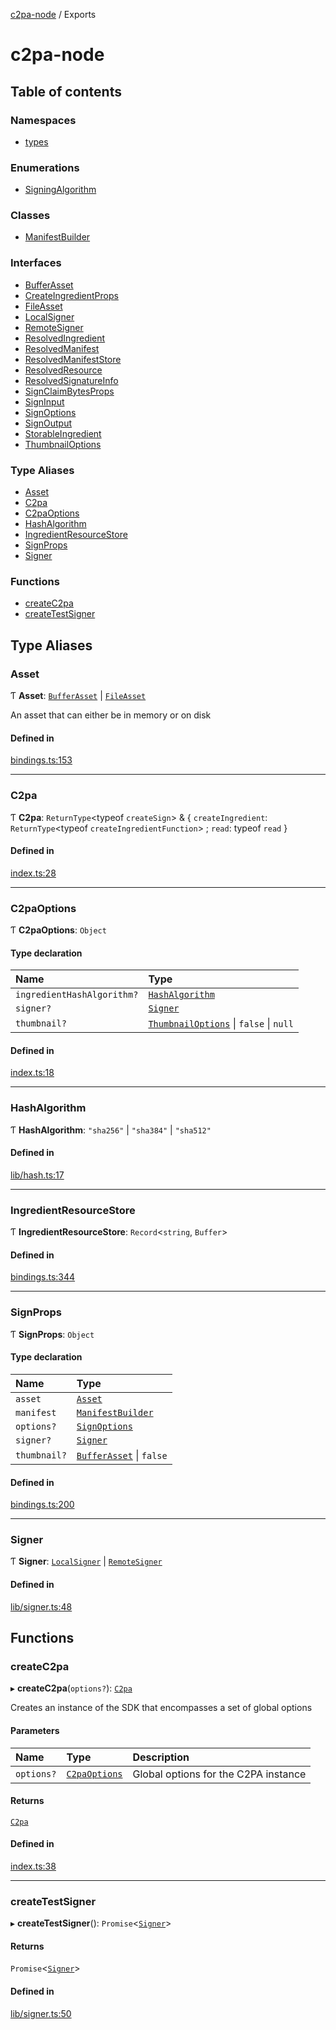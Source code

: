 [c2pa-node](README.md) / Exports

# c2pa-node

## Table of contents

### Namespaces

- [types](modules/types.md)

### Enumerations

- [SigningAlgorithm](enums/SigningAlgorithm.md)

### Classes

- [ManifestBuilder](classes/ManifestBuilder.md)

### Interfaces

- [BufferAsset](interfaces/BufferAsset.md)
- [CreateIngredientProps](interfaces/CreateIngredientProps.md)
- [FileAsset](interfaces/FileAsset.md)
- [LocalSigner](interfaces/LocalSigner.md)
- [RemoteSigner](interfaces/RemoteSigner.md)
- [ResolvedIngredient](interfaces/ResolvedIngredient.md)
- [ResolvedManifest](interfaces/ResolvedManifest.md)
- [ResolvedManifestStore](interfaces/ResolvedManifestStore.md)
- [ResolvedResource](interfaces/ResolvedResource.md)
- [ResolvedSignatureInfo](interfaces/ResolvedSignatureInfo.md)
- [SignClaimBytesProps](interfaces/SignClaimBytesProps.md)
- [SignInput](interfaces/SignInput.md)
- [SignOptions](interfaces/SignOptions.md)
- [SignOutput](interfaces/SignOutput.md)
- [StorableIngredient](interfaces/StorableIngredient.md)
- [ThumbnailOptions](interfaces/ThumbnailOptions.md)

### Type Aliases

- [Asset](modules.md#asset)
- [C2pa](modules.md#c2pa)
- [C2paOptions](modules.md#c2paoptions)
- [HashAlgorithm](modules.md#hashalgorithm)
- [IngredientResourceStore](modules.md#ingredientresourcestore)
- [SignProps](modules.md#signprops)
- [Signer](modules.md#signer)

### Functions

- [createC2pa](modules.md#createc2pa)
- [createTestSigner](modules.md#createtestsigner)

## Type Aliases

### Asset

Ƭ **Asset**: [`BufferAsset`](interfaces/BufferAsset.md) \| [`FileAsset`](interfaces/FileAsset.md)

An asset that can either be in memory or on disk

#### Defined in

[bindings.ts:153](https://github.com/contentauth/c2pa-node/blob/a776a47/js-src/bindings.ts#L153)

___

### C2pa

Ƭ **C2pa**: `ReturnType`<typeof `createSign`\> & { `createIngredient`: `ReturnType`<typeof `createIngredientFunction`\> ; `read`: typeof `read`  }

#### Defined in

[index.ts:28](https://github.com/contentauth/c2pa-node/blob/a776a47/js-src/index.ts#L28)

___

### C2paOptions

Ƭ **C2paOptions**: `Object`

#### Type declaration

| Name | Type |
| :------ | :------ |
| `ingredientHashAlgorithm?` | [`HashAlgorithm`](modules.md#hashalgorithm) |
| `signer?` | [`Signer`](modules.md#signer) |
| `thumbnail?` | [`ThumbnailOptions`](interfaces/ThumbnailOptions.md) \| ``false`` \| ``null`` |

#### Defined in

[index.ts:18](https://github.com/contentauth/c2pa-node/blob/a776a47/js-src/index.ts#L18)

___

### HashAlgorithm

Ƭ **HashAlgorithm**: ``"sha256"`` \| ``"sha384"`` \| ``"sha512"``

#### Defined in

[lib/hash.ts:17](https://github.com/contentauth/c2pa-node/blob/a776a47/js-src/lib/hash.ts#L17)

___

### IngredientResourceStore

Ƭ **IngredientResourceStore**: `Record`<`string`, `Buffer`\>

#### Defined in

[bindings.ts:344](https://github.com/contentauth/c2pa-node/blob/a776a47/js-src/bindings.ts#L344)

___

### SignProps

Ƭ **SignProps**: `Object`

#### Type declaration

| Name | Type |
| :------ | :------ |
| `asset` | [`Asset`](modules.md#asset) |
| `manifest` | [`ManifestBuilder`](classes/ManifestBuilder.md) |
| `options?` | [`SignOptions`](interfaces/SignOptions.md) |
| `signer?` | [`Signer`](modules.md#signer) |
| `thumbnail?` | [`BufferAsset`](interfaces/BufferAsset.md) \| ``false`` |

#### Defined in

[bindings.ts:200](https://github.com/contentauth/c2pa-node/blob/a776a47/js-src/bindings.ts#L200)

___

### Signer

Ƭ **Signer**: [`LocalSigner`](interfaces/LocalSigner.md) \| [`RemoteSigner`](interfaces/RemoteSigner.md)

#### Defined in

[lib/signer.ts:48](https://github.com/contentauth/c2pa-node/blob/a776a47/js-src/lib/signer.ts#L48)

## Functions

### createC2pa

▸ **createC2pa**(`options?`): [`C2pa`](modules.md#c2pa)

Creates an instance of the SDK that encompasses a set of global options

#### Parameters

| Name | Type | Description |
| :------ | :------ | :------ |
| `options?` | [`C2paOptions`](modules.md#c2paoptions) | Global options for the C2PA instance |

#### Returns

[`C2pa`](modules.md#c2pa)

#### Defined in

[index.ts:38](https://github.com/contentauth/c2pa-node/blob/a776a47/js-src/index.ts#L38)

___

### createTestSigner

▸ **createTestSigner**(): `Promise`<[`Signer`](modules.md#signer)\>

#### Returns

`Promise`<[`Signer`](modules.md#signer)\>

#### Defined in

[lib/signer.ts:50](https://github.com/contentauth/c2pa-node/blob/a776a47/js-src/lib/signer.ts#L50)
